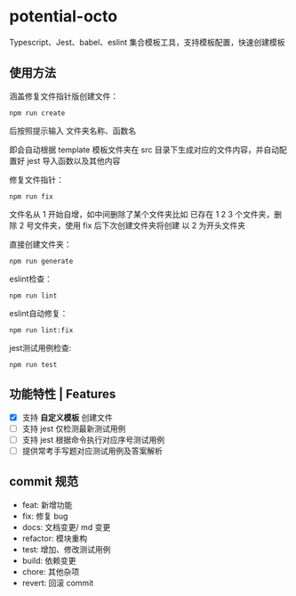 # potential-octo

Typescript、Jest、babel、eslint 集合模板工具，支持模板配置，快速创建模板
## 使用方法

涵盖修复文件指针版创建文件：
```
npm run create
```
后按照提示输入 文件夹名称、函数名

即会自动根据 template 模板文件夹在 src 目录下生成对应的文件内容，并自动配置好 jest 导入函数以及其他内容

修复文件指针：
```
npm run fix
```
文件名从 1 开始自增，如中间删除了某个文件夹比如 已存在 1 2 3 个文件夹，删除 2 号文件夹，使用 fix 后下次创建文件夹将创建 以 2 为开头文件夹

直接创建文件夹：
```
npm run generate
```

eslint检查：
```
npm run lint
```

eslint自动修复：
```
npm run lint:fix
```

jest测试用例检查:
```
npm run test
```

## 功能特性 | Features

- [x] 支持 **自定义模板** 创建文件
- [ ] 支持 jest 仅检测最新测试用例
- [ ] 支持 jest 根据命令执行对应序号测试用例
- [ ] 提供常考手写题对应测试用例及答案解析

## commit 规范

- feat: 新增功能
- fix: 修复 bug
- docs: 文档变更/ md 变更
- refactor: 模块重构
- test: 增加、修改测试用例
- build: 依赖变更
- chore: 其他杂项
- revert: 回滚 commit